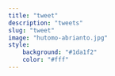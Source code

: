 ```yaml
---
title: "tweet"
description: "tweets"
slug: "tweet"
image: "hutomo-abrianto.jpg"
style:
    background: "#1da1f2"
    color: "#fff"
---
```

